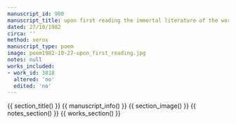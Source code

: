 ```yaml
---
manuscript_id: 980
manuscript_title: upon first reading the immortal literature of the world
dated: 27/10/1982
circa: ''
method: xerox
manuscript_type: poem
image: poem1982-10-27-upon_first_reading.jpg
notes: null
works_included:
- work_id: 3818
  altered: 'no'
  edited: 'no'
---
```


{{ section_title() }}
{{ manuscript_info() }}
{{ section_image() }}
{{ notes_section() }}
{{ works_section() }}
